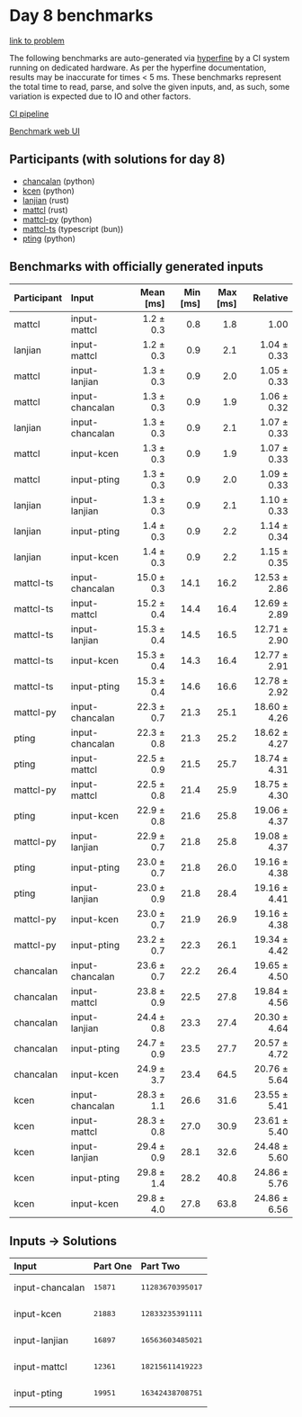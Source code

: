 # Day 8 benchmarks

[link to problem](https://adventofcode.com/2023/day/8)

The following benchmarks are auto-generated via
[hyperfine](https://github.com/sharkdp/hyperfine) by a CI system running on
dedicated hardware. As per the hyperfine documentation, results may be
inaccurate for times < 5 ms. These benchmarks represent the total time to read,
parse, and solve the given inputs, and, as such, some variation is expected due
to IO and other factors.

[CI pipeline](http://ci.papercode.net:8080/teams/main/pipelines/aoc2023)

[Benchmark web UI](https://aoc.ancalagon.black)


## Participants (with solutions for day 8)

- [chancalan](https://github.com/chancalan/aoc2023) (python)
- [kcen](https://github.com/kcen/aoc2023) (python)
- [lanjian](https://github.com/lanjian/aoc-2023) (rust)
- [mattcl](https://github.com/mattcl/aoc2023) (rust)
- [mattcl-py](https://github.com/mattcl/aoc2023-py) (python)
- [mattcl-ts](https://github.com/mattcl/aoc2023-js) (typescript (bun))
- [pting](https://github.com/pting/aoc2023) (python)


## Benchmarks with officially generated inputs

| Participant | Input | Mean [ms] | Min [ms] | Max [ms] | Relative |
|:---|:---|---:|---:|---:|---:|
| mattcl | input-mattcl | 1.2 ± 0.3 | 0.8 | 1.8 | 1.00 |
| lanjian | input-mattcl | 1.2 ± 0.3 | 0.9 | 2.1 | 1.04 ± 0.33 |
| mattcl | input-lanjian | 1.3 ± 0.3 | 0.9 | 2.0 | 1.05 ± 0.33 |
| mattcl | input-chancalan | 1.3 ± 0.3 | 0.9 | 1.9 | 1.06 ± 0.32 |
| lanjian | input-chancalan | 1.3 ± 0.3 | 0.9 | 2.1 | 1.07 ± 0.33 |
| mattcl | input-kcen | 1.3 ± 0.3 | 0.9 | 1.9 | 1.07 ± 0.33 |
| mattcl | input-pting | 1.3 ± 0.3 | 0.9 | 2.0 | 1.09 ± 0.33 |
| lanjian | input-lanjian | 1.3 ± 0.3 | 0.9 | 2.1 | 1.10 ± 0.33 |
| lanjian | input-pting | 1.4 ± 0.3 | 0.9 | 2.2 | 1.14 ± 0.34 |
| lanjian | input-kcen | 1.4 ± 0.3 | 0.9 | 2.2 | 1.15 ± 0.35 |
| mattcl-ts | input-chancalan | 15.0 ± 0.3 | 14.1 | 16.2 | 12.53 ± 2.86 |
| mattcl-ts | input-mattcl | 15.2 ± 0.4 | 14.4 | 16.4 | 12.69 ± 2.89 |
| mattcl-ts | input-lanjian | 15.3 ± 0.4 | 14.5 | 16.5 | 12.71 ± 2.90 |
| mattcl-ts | input-kcen | 15.3 ± 0.4 | 14.3 | 16.4 | 12.77 ± 2.91 |
| mattcl-ts | input-pting | 15.3 ± 0.4 | 14.6 | 16.6 | 12.78 ± 2.92 |
| mattcl-py | input-chancalan | 22.3 ± 0.7 | 21.3 | 25.1 | 18.60 ± 4.26 |
| pting | input-chancalan | 22.3 ± 0.8 | 21.3 | 25.2 | 18.62 ± 4.27 |
| pting | input-mattcl | 22.5 ± 0.9 | 21.5 | 25.7 | 18.74 ± 4.31 |
| mattcl-py | input-mattcl | 22.5 ± 0.8 | 21.4 | 25.9 | 18.75 ± 4.30 |
| pting | input-kcen | 22.9 ± 0.8 | 21.6 | 25.8 | 19.06 ± 4.37 |
| mattcl-py | input-lanjian | 22.9 ± 0.7 | 21.8 | 25.8 | 19.08 ± 4.37 |
| pting | input-pting | 23.0 ± 0.7 | 21.8 | 26.0 | 19.16 ± 4.38 |
| pting | input-lanjian | 23.0 ± 0.9 | 21.8 | 28.4 | 19.16 ± 4.41 |
| mattcl-py | input-kcen | 23.0 ± 0.7 | 21.9 | 26.9 | 19.16 ± 4.38 |
| mattcl-py | input-pting | 23.2 ± 0.7 | 22.3 | 26.1 | 19.34 ± 4.42 |
| chancalan | input-chancalan | 23.6 ± 0.7 | 22.2 | 26.4 | 19.65 ± 4.50 |
| chancalan | input-mattcl | 23.8 ± 0.9 | 22.5 | 27.8 | 19.84 ± 4.56 |
| chancalan | input-lanjian | 24.4 ± 0.8 | 23.3 | 27.4 | 20.30 ± 4.64 |
| chancalan | input-pting | 24.7 ± 0.9 | 23.5 | 27.7 | 20.57 ± 4.72 |
| chancalan | input-kcen | 24.9 ± 3.7 | 23.4 | 64.5 | 20.76 ± 5.64 |
| kcen | input-chancalan | 28.3 ± 1.1 | 26.6 | 31.6 | 23.55 ± 5.41 |
| kcen | input-mattcl | 28.3 ± 0.8 | 27.0 | 30.9 | 23.61 ± 5.40 |
| kcen | input-lanjian | 29.4 ± 0.9 | 28.1 | 32.6 | 24.48 ± 5.60 |
| kcen | input-pting | 29.8 ± 1.4 | 28.2 | 40.8 | 24.86 ± 5.76 |
| kcen | input-kcen | 29.8 ± 4.0 | 27.8 | 63.8 | 24.86 ± 6.56 |


## Inputs -> Solutions

| Input | Part One | Part Two |
|:---|:---|:---|
|input-chancalan|<pre>15871</pre>|<pre>11283670395017</pre>|
|input-kcen|<pre>21883</pre>|<pre>12833235391111</pre>|
|input-lanjian|<pre>16897</pre>|<pre>16563603485021</pre>|
|input-mattcl|<pre>12361</pre>|<pre>18215611419223</pre>|
|input-pting|<pre>19951</pre>|<pre>16342438708751</pre>|